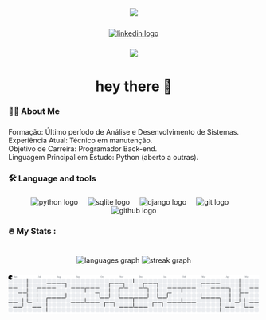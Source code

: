 <div align="center">
  <img height="150" src="https://media.giphy.com/media/M9gbBd9nbDrOTu1Mqx/giphy.gif"  />
</div>

###

<div align="center">
  <a href="https://www.linkedin.com/in/victorcavalcantesb/?originalSubdomain=br" target="_blank">
    <img src="https://img.shields.io/static/v1?message=LinkedIn&logo=linkedin&label=&color=0077B5&logoColor=white&labelColor=&style=for-the-badge" height="25" alt="linkedin logo"  />
  </a>
</div>

###

<div align="center">
  <img src="https://visitor-badge.laobi.icu/badge?page_id=Vita-o.Vita-o&"  />
</div>

###

<h1 align="center">hey there 👋</h1>

###

<h3 align="left">👩‍💻  About Me</h3>

###

<p align="left">Formação: Último período de Análise e Desenvolvimento de Sistemas.<br>Experiência Atual: Técnico em manutenção.<br>Objetivo de Carreira: Programador Back-end.<br>Linguagem Principal em Estudo: Python (aberto a outras).</p>

###

<h3 align="left">🛠 Language and tools</h3>

###

<div align="center">
  <img src="https://cdn.jsdelivr.net/gh/devicons/devicon/icons/python/python-original.svg" height="40" alt="python logo"  />
  <img width="12" />
  <img src="https://cdn.jsdelivr.net/gh/devicons/devicon/icons/sqlite/sqlite-original.svg" height="40" alt="sqlite logo"  />
  <img width="12" />
  <img src="https://cdn.jsdelivr.net/gh/devicons/devicon/icons/django/django-plain.svg" height="40" alt="django logo"  />
  <img width="12" />
  <img src="https://cdn.jsdelivr.net/gh/devicons/devicon/icons/git/git-original.svg" height="40" alt="git logo"  />
  <img width="12" />
  <img src="https://cdn.jsdelivr.net/gh/devicons/devicon/icons/github/github-original.svg" height="40" alt="github logo"  />
</div>

###

<h3 align="left">🔥   My Stats :</h3>

###

<br clear="both">

<div align="center">
  <img src="https://github-readme-stats.vercel.app/api/top-langs?username=Vita-o&locale=en&hide_title=true&layout=compact&card_width=320&langs_count=6&theme=dark&hide_border=true&order=2" height="220" alt="languages graph"  />
  <img src="https://streak-stats.demolab.com?user=Vita-o&locale=en&mode=daily&theme=dark&hide_border=false&border_radius=100&order=3" height="220" alt="streak graph"  />
</div>

###

<picture>
  <source media="(prefers-color-scheme: dark)" srcset="https://raw.githubusercontent.com/Vita-o/Vita-o/output/pacman-contribution-graph-dark.svg">
  <source media="(prefers-color-scheme: light)" srcset="https://raw.githubusercontent.com/Vita-o/Vita-o/output/pacman-contribution-graph.svg">
  <img alt="pacman contribution graph" src="https://raw.githubusercontent.com/Vita-o/Vita-o/output/pacman-contribution-graph.svg">
</picture>

###
